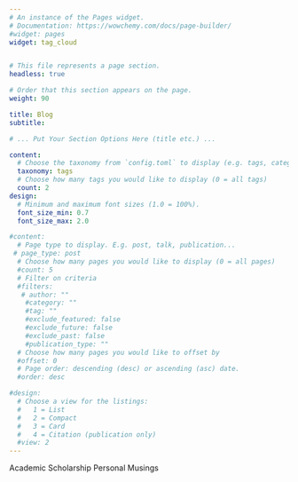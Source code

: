 ```yaml
---
# An instance of the Pages widget.
# Documentation: https://wowchemy.com/docs/page-builder/
#widget: pages
widget: tag_cloud


# This file represents a page section.
headless: true

# Order that this section appears on the page.
weight: 90

title: Blog
subtitle: 

# ... Put Your Section Options Here (title etc.) ...

content:
  # Choose the taxonomy from `config.toml` to display (e.g. tags, categories)
  taxonomy: tags
  # Choose how many tags you would like to display (0 = all tags)
  count: 2
design:
  # Minimum and maximum font sizes (1.0 = 100%).
  font_size_min: 0.7
  font_size_max: 2.0

#content:
  # Page type to display. E.g. post, talk, publication...
 # page_type: post
  # Choose how many pages you would like to display (0 = all pages)
  #count: 5
  # Filter on criteria
  #filters:
   # author: ""
    #category: ""
    #tag: ""
    #exclude_featured: false
    #exclude_future: false
    #exclude_past: false
    #publication_type: ""
  # Choose how many pages you would like to offset by
  #offset: 0
  # Page order: descending (desc) or ascending (asc) date.
  #order: desc

#design:
  # Choose a view for the listings:
  #   1 = List
  #   2 = Compact
  #   3 = Card
  #   4 = Citation (publication only)
  #view: 2
---
```

Academic Scholarship
Personal Musings
